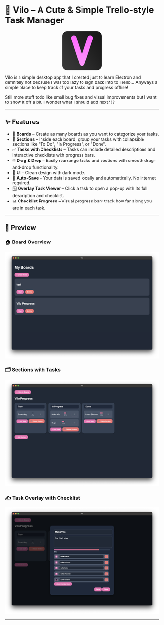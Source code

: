 # 🌸 Vilo – A Cute & Simple Trello-style Task Manager

<p align="center">
    <img src="icons/Vilo_Icon@2x.png" alt="App Icon" width="128" align="center"/>
</p>

Vilo is a simple desktop app that I created just to learn Electron and definitely not because I was too lazy to sign back into to Trello... Anyways a simple place to keep track of your tasks and progress offline! 

Still more stuff todo like small bug fixes and visual improvements but I want to show it off a bit. I wonder what I should add next???

---

## ✨ Features

- 🧩 **Boards** – Create as many boards as you want to categorize your tasks.
- 📁 **Sections** – Inside each board, group your tasks with collapsible sections like "To Do", "In Progress", or "Done".
- ✅ **Tasks with Checklists** – Tasks can include detailed descriptions and interactive checklists with progress bars.
- 🖱️ **Drag & Drop** – Easily rearrange tasks and sections with smooth drag-and-drop functionality.
- 🎨 **UI** – Clean design with dark mode.
- 💾 **Auto-Save** – Your data is saved locally and automatically. No internet required.
- 🪟 **Overlay Task Viewer** – Click a task to open a pop-up with its full description and checklist.
- 📊 **Checklist Progress** – Visual progress bars track how far along you are in each task.

---

## 📸 Preview

### 🏠 Board Overview  
![Board Overview](images/boards.png)

### 🗂️ Sections with Tasks  
![Sections](images/sections.png)

### ✍️ Task Overlay with Checklist  
![Task Overlay](images/checklist.png)

---